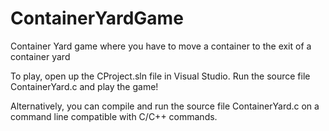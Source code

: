 # ContainerYardGame
Container Yard game where you have to move a container to the exit of a container yard

To play, open up the CProject.sln file in Visual Studio. Run the source file ContainerYard.c and play the game!

Alternatively, you can compile and run the source file ContainerYard.c on a command line compatible with C/C++ commands.
